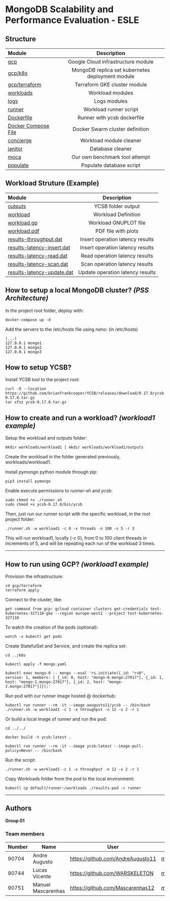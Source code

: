 # MongoDB Scalability and Performance Evaluation - ESLE

## Structure

| Module               |      Description      |
| :------------------- | :-------------------: |
| [gcp](gcp)     |  Google Cloud infrastructure module  |
| [gcp/k8s](gcp/k8s)     |  MongoDB replica set kubernetes deployment module  |
| [gcp/terraform](gcp/terraform)     |  Terraform GKE cluster module  |
| [workloads](workloads)     |  Workload modules  |
| [logs](logs)     |  Logs modules  |
| [runner](runner.sh)     | Workload runner script |
| [Dockerfile](Dockerfile)     | Runner with ycsb dockerfile |
| [Docker Compose File](docker-compose.yml)     | Docker Swarm cluster definition |
| [concierge](concierge.sh) |   Workload module cleaner  |
| [janitor](janitor.py)|    Database cleaner   |
| [moca](moca.py)     |      Our own benchmark tool attempt       |
| [populate](populate.py)     |      Populate database script       |

## Workload Struture (Example)

| Module               |      Description      |
| :------------------- | :-------------------: |
| [outputs](workloads/workload1/outputs)     |  YCSB folder output  |
| [workload](workloads/workload1/workload1) |   Workload Definition   |
| [workload.gp](workloads/workload1/workload1.gp)|    Workload GNUPLOT file   |
| [workload.pdf](workloads/workload1/workload1.pdf)     |      PDF file with plots       |
| [results-throughput.dat](workloads/workload1/results-throughput.dat)     | Insert operation latency results |
| [results-latency-insert.dat](workloads/workload1/results-latency-insert.dat)     | Insert operation latency results |
| [results-latency-read.dat](workloads/workload1/results-latency-read.dat)     | Read operation latency results |
| [results-latency-scan.dat](workloads/workload1/results-latency-scan.dat)     | Scan operation latency results |
| [results-latency-update.dat](workloads/workload1/results-latency-update.dat)     | Update operation latency results |

## How to setup a local MongoDB cluster? _(PSS Architecture)_
In the project root folder, deploy with:

```shell script
docker-compose up -d
```

Add the servers to the /etc/hosts file using *nano*:
(in /etc/hosts)
```
(...)
127.0.0.1 mongo1
127.0.0.1 mongo2
127.0.0.1 mongo3
```

## How to setup YCSB? 

Install YCSB tool to the project root:

```shell script
curl -O --location https://github.com/brianfrankcooper/YCSB/releases/download/0.17.0/ycsb-0.17.0.tar.gz
tar xfvz ycsb-0.17.0.tar.gz
```

## How to create and run a workload? _(workload1 example)_

Setup the workload and outputs folder:

```shell script
mkdir workloads/workload1 | mkdir workloads/workload1/outputs
```

Create the workload in the folder generated previously, workloads/workload1.

Install *pymongo* python module through pip:

```shell script
pip3 install pymongo
```

Enable execute permissions to *runner-sh* and *ycsb*:

```shell script
sudo chmod +x ./runner.sh
sudo chmod +x ycsb-0.17.0/bin/ycsb
```

Then, just run our runner script with the specific workload, in the root project folder:

```shell script
./runner.sh -w workload1 -c 0 -x threads -n 100 -s 5 -r 3
```

This will run workload1, locally (-c 0), from 0 to 100 client threads in increments of 5, and will be repeating each run of the workload 3 times.

----
## How to run using GCP? _(workload1 example)_


Provision the infrastructure:

```shell script
cd gcp/terraform
terraform apply
```

Connect to the cluster, like:

```shell script
get command from gcp: gcloud container clusters get-credentials test-kubernetes-327118-gke --region europe-west1 --project test-kubernetes-327118
```

To watch the creation of the pods (optional):

```shell script
watch -x kubectl get pods
```

Create StatefulSet and Service, and create the replica set:

```shell script
cd ../k8s

kubectl apply -f mongo.yaml

kubectl exec mongo-0 -- mongo --eval 'rs.initiate({_id: "rs0", version: 1, members: [ {_id: 0, host: "mongo-0.mongo:27017"}, {_id: 1, host: "mongo-1.mongo:27017"}, {_id: 2, host: "mongo-2.mongo:27017"}]});'
```
Run pod with our runner image hosted @ dockerhub:

```shell script
kubectl run runner --rm -it --image aaugusto11/ycsb -- /bin/bash
./runner.sh -w workload1 -c 1 -x throughput -n 12 -s 2 -r 1
```

Or build a local image of runner and run the pod:

```shell script
cd ../../

docker build -t ycsb:latest .

kubectl run runner --rm -it --image ycsb:latest --image-pull-policy=Never -- /bin/bash
```

Run the script:

```shell script
./runner.sh -w workload1 -c 1 -x throughput -n 12 -s 2 -r 1
```

Copy Workloads folder from the pod to the local environment:

```shell script
kubectl cp default/runner:/workloads ./results-pod -c runner
```

----
## Authors

**Group 01**

### Team members

| Number | Name              | User                                 | Email                                       |
| -------|-------------------|--------------------------------------|---------------------------------------------|
| 90704  | Andre Augusto     | <https://github.com/AndreAugusto11>  | <mailto:andre.augusto@tecnico.ulisboa.pt>   |
| 90744  | Lucas Vicente     | <https://github.com/WARSKELETON>     | <mailto:lucasvicente@tecnico.ulisboa.pt>    |
| 90751  | Manuel Mascarenhas    | <https://github.com/Mascarenhas12>    | <mailto:manuel.d.mascarenhas@tecnico.ulisboa.pt> |
